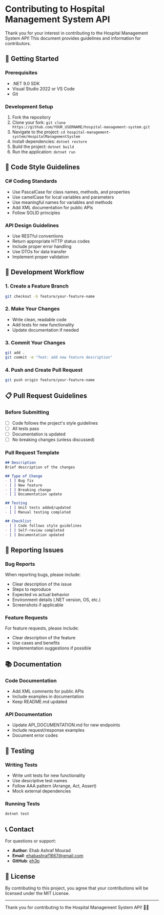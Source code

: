 # Contributing to Hospital Management System API

Thank you for your interest in contributing to the Hospital Management System API! This document provides guidelines and information for contributors.

## 🚀 Getting Started

### Prerequisites
- .NET 9.0 SDK
- Visual Studio 2022 or VS Code
- Git

### Development Setup
1. Fork the repository
2. Clone your fork: `git clone https://github.com/YOUR_USERNAME/hospital-management-system.git`
3. Navigate to the project: `cd hospital-management-system/HospitalManagementSystem`
4. Install dependencies: `dotnet restore`
5. Build the project: `dotnet build`
6. Run the application: `dotnet run`

## 📝 Code Style Guidelines

### C# Coding Standards
- Use PascalCase for class names, methods, and properties
- Use camelCase for local variables and parameters
- Use meaningful names for variables and methods
- Add XML documentation for public APIs
- Follow SOLID principles

### API Design Guidelines
- Use RESTful conventions
- Return appropriate HTTP status codes
- Include proper error handling
- Use DTOs for data transfer
- Implement proper validation

## 🔧 Development Workflow

### 1. Create a Feature Branch
```bash
git checkout -b feature/your-feature-name
```

### 2. Make Your Changes
- Write clean, readable code
- Add tests for new functionality
- Update documentation if needed

### 3. Commit Your Changes
```bash
git add .
git commit -m "feat: add new feature description"
```

### 4. Push and Create Pull Request
```bash
git push origin feature/your-feature-name
```

## 📋 Pull Request Guidelines

### Before Submitting
- [ ] Code follows the project's style guidelines
- [ ] All tests pass
- [ ] Documentation is updated
- [ ] No breaking changes (unless discussed)

### Pull Request Template
```markdown
## Description
Brief description of the changes

## Type of Change
- [ ] Bug fix
- [ ] New feature
- [ ] Breaking change
- [ ] Documentation update

## Testing
- [ ] Unit tests added/updated
- [ ] Manual testing completed

## Checklist
- [ ] Code follows style guidelines
- [ ] Self-review completed
- [ ] Documentation updated
```

## 🐛 Reporting Issues

### Bug Reports
When reporting bugs, please include:
- Clear description of the issue
- Steps to reproduce
- Expected vs actual behavior
- Environment details (.NET version, OS, etc.)
- Screenshots if applicable

### Feature Requests
For feature requests, please include:
- Clear description of the feature
- Use cases and benefits
- Implementation suggestions if possible

## 📚 Documentation

### Code Documentation
- Add XML comments for public APIs
- Include examples in documentation
- Keep README.md updated

### API Documentation
- Update API_DOCUMENTATION.md for new endpoints
- Include request/response examples
- Document error codes

## 🧪 Testing

### Writing Tests
- Write unit tests for new functionality
- Use descriptive test names
- Follow AAA pattern (Arrange, Act, Assert)
- Mock external dependencies

### Running Tests
```bash
dotnet test
```

## 📞 Contact

For questions or support:
- **Author**: Ehab Ashraf Mourad
- **Email**: ehabashraf1667@gmail.com
- **GitHub**: [eh3p](https://github.com/eh3p)

## 📄 License

By contributing to this project, you agree that your contributions will be licensed under the MIT License.

---

Thank you for contributing to the Hospital Management System API! 🏥✨ 